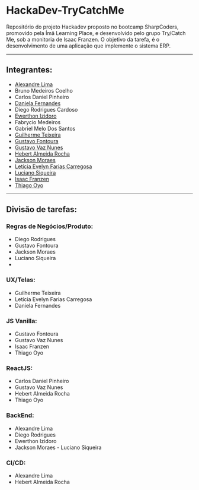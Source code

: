 # HackaDev-TryCatchMe

Repositório do projeto Hackadev proposto no bootcamp SharpCoders, promovido pela Ímã Learning Place, e desenvolvido pelo grupo Try/Catch Me, sob a monitoria de Isaac Franzen. O objetivo da tarefa, é o desenvolvimento de uma aplicação que implemente o sistema ERP.

---
## Integrantes:
- [Alexandre Lima](https://github.com/chandelima)
- Bruno Medeiros Coelho
- Carlos Daniel Pinheiro
- [Daniela Fernandes](https://github.com/FDaniela)
- Diego Rodrigues Cardoso
- [Ewerthon Izidoro](https://github.com/Ewerthon-izi)
- Fabrycio Medeiros
- Gabriel Melo Dos Santos
- [Guilherme Teixeira](https://github.com/Guitx0)
- [Gustavo Fontoura](https://github.com/gusta-fontoura)
- [Gustavo Vaz Nunes](https://github.com/Gustavonuva)
- [Hebert Almeida Rocha](https://github.com/Hebert324)
- [Jackson Moraes](https://github.com/jacksontadeu)
- [Letícia Evelyn Farias Carregosa](https://github.com/leticiaefc)
- [Luciano Siqueira](https://github.com/LucianoDev21)
- [Isaac Franzen](https://github.com/IsaacFranzen)
- [Thiago Oyo](https://github.com/thiagooyo)

---
## Divisão de tarefas:
### Regras de Negócios/Produto:
- Diego Rodrigues
- Gustavo Fontoura
- Jackson Moraes
- Luciano Siqueira
- 
### UX/Telas:
- Guilherme Teixeira
- Letícia Evelyn Farias Carregosa
- Daniela Fernandes
  
### JS Vanilla:
- Gustavo Fontoura
- Gustavo Vaz Nunes
- Isaac Franzen
- Thiago Oyo

### ReactJS:
- Carlos Daniel Pinheiro
- Gustavo Vaz Nunes
- Hebert Almeida Rocha
- Thiago Oyo

### BackEnd:
- Alexandre Lima
- Diego Rodrigues
- Ewerthon Izidoro
- Jackson Moraes
- Luciano Siqueira

### CI/CD:
- Alexandre Lima
- Hebert Almeida Rocha

